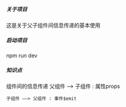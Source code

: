 ##### 关于项目
这是关于父子组件间信息传递的基本使用

##### 启动项目
npm run dev 

##### 知识点
组件间的信息传递
    父组件 ——> 子组件 : 属性props

    子组件 ——> 父组件 : 事件$emit 